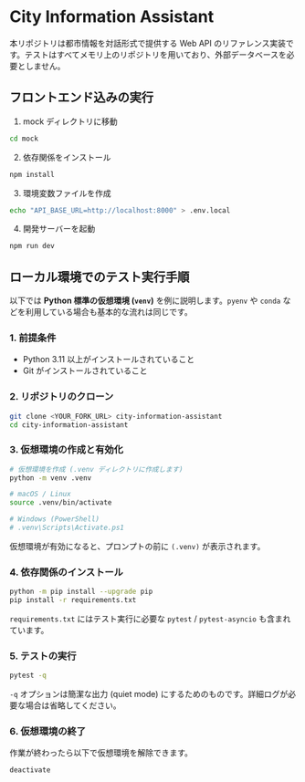 # City Information Assistant

本リポジトリは都市情報を対話形式で提供する Web API のリファレンス実装です。テストはすべてメモリ上のリポジトリを用いており、外部データベースを必要としません。

## フロントエンド込みの実行

1. mock ディレクトリに移動

```bash
cd mock
```

2. 依存関係をインストール

```bash
npm install
```

3. 環境変数ファイルを作成

```bash
echo "API_BASE_URL=http://localhost:8000" > .env.local
```

4. 開発サーバーを起動

```bash
npm run dev

```

## ローカル環境でのテスト実行手順

以下では **Python 標準の仮想環境 (`venv`)** を例に説明します。`pyenv` や `conda` などを利用している場合も基本的な流れは同じです。

### 1. 前提条件

- Python 3.11 以上がインストールされていること
- Git がインストールされていること

### 2. リポジトリのクローン

```bash
git clone <YOUR_FORK_URL> city-information-assistant
cd city-information-assistant
```

### 3. 仮想環境の作成と有効化

```bash
# 仮想環境を作成 (.venv ディレクトリに作成します)
python -m venv .venv

# macOS / Linux
source .venv/bin/activate

# Windows (PowerShell)
# .venv\Scripts\Activate.ps1
```

仮想環境が有効になると、プロンプトの前に `(.venv)` が表示されます。

### 4. 依存関係のインストール

```bash
python -m pip install --upgrade pip
pip install -r requirements.txt
```

`requirements.txt` にはテスト実行に必要な `pytest` / `pytest-asyncio` も含まれています。

### 5. テストの実行

```bash
pytest -q
```

`-q` オプションは簡潔な出力 (quiet mode) にするためのものです。詳細ログが必要な場合は省略してください。

### 6. 仮想環境の終了

作業が終わったら以下で仮想環境を解除できます。

```bash
deactivate
```
